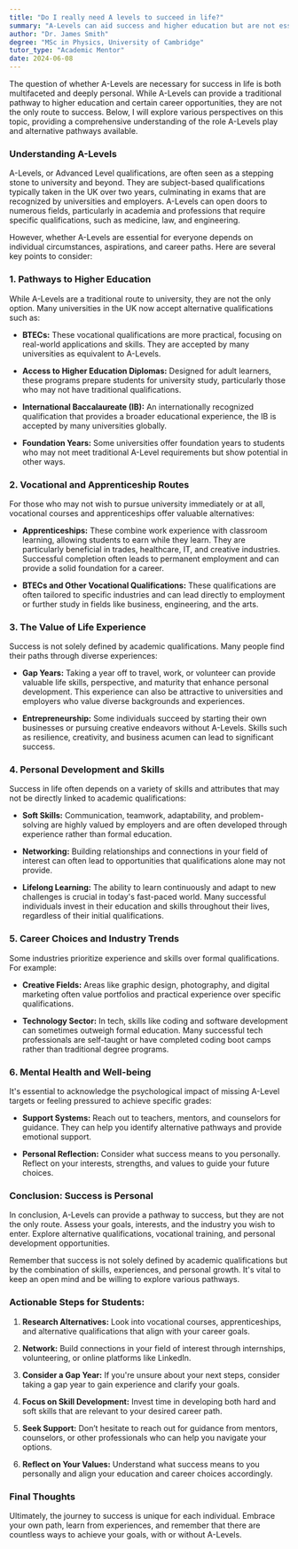 ```yaml
---
title: "Do I really need A levels to succeed in life?"
summary: "A-Levels can aid success and higher education but are not essential; alternative pathways exist for achieving personal and career goals."
author: "Dr. James Smith"
degree: "MSc in Physics, University of Cambridge"
tutor_type: "Academic Mentor"
date: 2024-06-08
---
```


The question of whether A-Levels are necessary for success in life is both multifaceted and deeply personal. While A-Levels can provide a traditional pathway to higher education and certain career opportunities, they are not the only route to success. Below, I will explore various perspectives on this topic, providing a comprehensive understanding of the role A-Levels play and alternative pathways available. 

### Understanding A-Levels

A-Levels, or Advanced Level qualifications, are often seen as a stepping stone to university and beyond. They are subject-based qualifications typically taken in the UK over two years, culminating in exams that are recognized by universities and employers. A-Levels can open doors to numerous fields, particularly in academia and professions that require specific qualifications, such as medicine, law, and engineering.

However, whether A-Levels are essential for everyone depends on individual circumstances, aspirations, and career paths. Here are several key points to consider:

### 1. Pathways to Higher Education

While A-Levels are a traditional route to university, they are not the only option. Many universities in the UK now accept alternative qualifications such as:

- **BTECs:** These vocational qualifications are more practical, focusing on real-world applications and skills. They are accepted by many universities as equivalent to A-Levels.
  
- **Access to Higher Education Diplomas:** Designed for adult learners, these programs prepare students for university study, particularly those who may not have traditional qualifications.

- **International Baccalaureate (IB):** An internationally recognized qualification that provides a broader educational experience, the IB is accepted by many universities globally.

- **Foundation Years:** Some universities offer foundation years to students who may not meet traditional A-Level requirements but show potential in other ways.

### 2. Vocational and Apprenticeship Routes

For those who may not wish to pursue university immediately or at all, vocational courses and apprenticeships offer valuable alternatives:

- **Apprenticeships:** These combine work experience with classroom learning, allowing students to earn while they learn. They are particularly beneficial in trades, healthcare, IT, and creative industries. Successful completion often leads to permanent employment and can provide a solid foundation for a career.

- **BTECs and Other Vocational Qualifications:** These qualifications are often tailored to specific industries and can lead directly to employment or further study in fields like business, engineering, and the arts.

### 3. The Value of Life Experience

Success is not solely defined by academic qualifications. Many people find their paths through diverse experiences:

- **Gap Years:** Taking a year off to travel, work, or volunteer can provide valuable life skills, perspective, and maturity that enhance personal development. This experience can also be attractive to universities and employers who value diverse backgrounds and experiences.

- **Entrepreneurship:** Some individuals succeed by starting their own businesses or pursuing creative endeavors without A-Levels. Skills such as resilience, creativity, and business acumen can lead to significant success.

### 4. Personal Development and Skills

Success in life often depends on a variety of skills and attributes that may not be directly linked to academic qualifications:

- **Soft Skills:** Communication, teamwork, adaptability, and problem-solving are highly valued by employers and are often developed through experience rather than formal education.

- **Networking:** Building relationships and connections in your field of interest can often lead to opportunities that qualifications alone may not provide.

- **Lifelong Learning:** The ability to learn continuously and adapt to new challenges is crucial in today's fast-paced world. Many successful individuals invest in their education and skills throughout their lives, regardless of their initial qualifications.

### 5. Career Choices and Industry Trends

Some industries prioritize experience and skills over formal qualifications. For example:

- **Creative Fields:** Areas like graphic design, photography, and digital marketing often value portfolios and practical experience over specific qualifications.

- **Technology Sector:** In tech, skills like coding and software development can sometimes outweigh formal education. Many successful tech professionals are self-taught or have completed coding boot camps rather than traditional degree programs.

### 6. Mental Health and Well-being

It's essential to acknowledge the psychological impact of missing A-Level targets or feeling pressured to achieve specific grades:

- **Support Systems:** Reach out to teachers, mentors, and counselors for guidance. They can help you identify alternative pathways and provide emotional support.

- **Personal Reflection:** Consider what success means to you personally. Reflect on your interests, strengths, and values to guide your future choices.

### Conclusion: Success is Personal

In conclusion, A-Levels can provide a pathway to success, but they are not the only route. Assess your goals, interests, and the industry you wish to enter. Explore alternative qualifications, vocational training, and personal development opportunities. 

Remember that success is not solely defined by academic qualifications but by the combination of skills, experiences, and personal growth. It's vital to keep an open mind and be willing to explore various pathways. 

### Actionable Steps for Students:

1. **Research Alternatives:** Look into vocational courses, apprenticeships, and alternative qualifications that align with your career goals.

2. **Network:** Build connections in your field of interest through internships, volunteering, or online platforms like LinkedIn.

3. **Consider a Gap Year:** If you're unsure about your next steps, consider taking a gap year to gain experience and clarify your goals.

4. **Focus on Skill Development:** Invest time in developing both hard and soft skills that are relevant to your desired career path.

5. **Seek Support:** Don’t hesitate to reach out for guidance from mentors, counselors, or other professionals who can help you navigate your options.

6. **Reflect on Your Values:** Understand what success means to you personally and align your education and career choices accordingly.

### Final Thoughts

Ultimately, the journey to success is unique for each individual. Embrace your own path, learn from experiences, and remember that there are countless ways to achieve your goals, with or without A-Levels.
    
